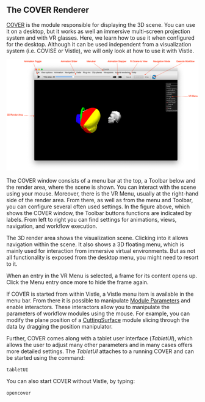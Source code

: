 ## The COVER Renderer

[COVER](project:#mod-COVER) is the module responsible for displaying the 3D scene. You can use it on a desktop, but it works as well an immersive multi-screen projection system and with VR glasses. Here, we learn how to use it when configured for the desktop. Although it can be used independent from a visualization system (i.e. COVISE or Vistle), we will only look at how to use it with Vistle.

![Figure 2: COVER renderer with desktop and VR user interface.](cover-annotated.png)

The COVER window consists of a menu bar at the top, a Toolbar below and the render area, where
the scene is shown. You can interact with the scene using your mouse. Moreover, there is the VR
Menu, usually at the right-hand side of the render area. From there, as well as from the menu and
Toolbar, you can configure several often used settings. In the figure above, which shows the COVER window,
the Toolbar buttons functions are indicated by labels. From left to right you can find settings for
animations, views, navigation, and workflow execution.

The 3D render area shows the visualization scene. Clicking into it allows navigation within the scene. It also shows a 3D floating menu, which is mainly used for interaction from immersive virtual environments. But as not all functionality is exposed from the desktop menu, you might need to resort to it.


When an entry in the VR Menu is selected, a frame for its content opens up. Click the Menu entry
once more to hide the frame again.

If COVER is started from within Vistle, a Vistle menu item is available in the menu bar. From there it is
possible to manipulate [Module Parameters](../gui/use.md#module-parameters) and enable interactors.
These interactors allow you to manipulate the parameters of workflow modules using the mouse.
For example, you can modify the plane position of a [CuttingSurface](project:#mod-CuttingSurface) module slicing through the data by dragging the position manipulator.

Further, COVER comes along with a tablet user interface (*TabletUI*), which allows the user to adjust
many other parameters and in many cases offers more detailed settings. The *TabletUI* attaches to a
running COVER and can be started using the command:

    tabletUI

You can also start COVER without Vistle, by typing:

    opencover

